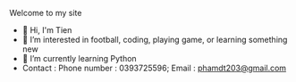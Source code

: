 Welcome to my site
- 👋 Hi, I'm Tien
- 👀 I’m interested in football, coding, playing game, or learning something new
- 🌱 I’m currently learning Python
- Contact : 
        Phone number : 0393725596; 
        Email : phamdt203@gmail.com
<!---
phamdt203/phamdt203 is a ✨ special ✨ repository because its `README.md` (this file) appears on your GitHub profile.
You can click the Preview link to take a look at your changes.
--->
